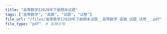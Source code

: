 ```yaml
---
title: "高等数学I2020年下册期末试题"
tags: ["高等数学", "高数", "试题", "试卷"]
file_url: "/files/高等数学I2020年下册期末试题__高等数学_高数_试题_试卷__.pdf"
file_type: "pdf"  # 去掉点号
---
```




<!-- 文件类型: .pdf -->
<!-- 文件图标: 📄 -->
